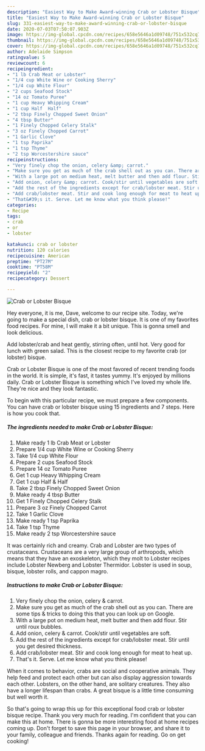 ```yaml
---
description: "Easiest Way to Make Award-winning Crab or Lobster Bisque"
title: "Easiest Way to Make Award-winning Crab or Lobster Bisque"
slug: 331-easiest-way-to-make-award-winning-crab-or-lobster-bisque
date: 2020-07-03T07:50:07.903Z
image: https://img-global.cpcdn.com/recipes/658e5646a1d09748/751x532cq70/crab-or-lobster-bisque-recipe-main-photo.jpg
thumbnail: https://img-global.cpcdn.com/recipes/658e5646a1d09748/751x532cq70/crab-or-lobster-bisque-recipe-main-photo.jpg
cover: https://img-global.cpcdn.com/recipes/658e5646a1d09748/751x532cq70/crab-or-lobster-bisque-recipe-main-photo.jpg
author: Adelaide Simpson
ratingvalue: 5
reviewcount: 6
recipeingredient:
- "1 lb Crab Meat or Lobster"
- "1/4 cup White Wine or Cooking Sherry"
- "1/4 cup White Flour"
- "2 cups Seafood Stock"
- "14 oz Tomato Puree"
- "1 cup Heavy Whipping Cream"
- "1 cup Half  Half"
- "2 tbsp Finely Chopped Sweet Onion"
- "4 tbsp Butter"
- "1 Finely Chopped Celery Stalk"
- "3 oz Finely Chopped Carrot"
- "1 Garlic Clove"
- "1 tsp Paprika"
- "1 tsp Thyme"
- "2 tsp Worcestershire sauce"
recipeinstructions:
- "Very finely chop the onion, celery &amp; carrot."
- "Make sure you get as much of the crab shell out as you can. There are some tips &amp; tricks to doing this that you can look up on Google."
- "With a large pot on medium heat, melt butter and then add flour. Stir until roux bubbles."
- "Add onion, celery &amp; carrot. Cook/stir until vegetables are soft."
- "Add the rest of the ingredients except for crab/lobster meat. Stir until you get desired thickness."
- "Add crab/lobster meat. Stir and cook long enough for meat to heat up."
- "That&#39;s it. Serve. Let me know what you think please!"
categories:
- Recipe
tags:
- crab
- or
- lobster

katakunci: crab or lobster 
nutrition: 120 calories
recipecuisine: American
preptime: "PT27M"
cooktime: "PT58M"
recipeyield: "2"
recipecategory: Dessert

---
```



![Crab or Lobster Bisque](https://img-global.cpcdn.com/recipes/658e5646a1d09748/751x532cq70/crab-or-lobster-bisque-recipe-main-photo.jpg)

Hey everyone, it is me, Dave, welcome to our recipe site. Today, we're going to make a special dish, crab or lobster bisque. It is one of my favorites food recipes. For mine, I will make it a bit unique. This is gonna smell and look delicious.

Add lobster/crab and heat gently, stirring often, until hot. Very good for lunch with green salad. This is the closest recipe to my favorite crab (or lobster) bisque.

Crab or Lobster Bisque is one of the most favored of recent trending foods in the world. It is simple, it's fast, it tastes yummy. It's enjoyed by millions daily. Crab or Lobster Bisque is something which I've loved my whole life. They're nice and they look fantastic.


To begin with this particular recipe, we must prepare a few components. You can have crab or lobster bisque using 15 ingredients and 7 steps. Here is how you cook that.

<!--inarticleads1-->

##### The ingredients needed to make Crab or Lobster Bisque:

1. Make ready 1 lb Crab Meat or Lobster
1. Prepare 1/4 cup White Wine or Cooking Sherry
1. Take 1/4 cup White Flour
1. Prepare 2 cups Seafood Stock
1. Prepare 14 oz Tomato Puree
1. Get 1 cup Heavy Whipping Cream
1. Get 1 cup Half &amp; Half
1. Take 2 tbsp Finely Chopped Sweet Onion
1. Make ready 4 tbsp Butter
1. Get 1 Finely Chopped Celery Stalk
1. Prepare 3 oz Finely Chopped Carrot
1. Take 1 Garlic Clove
1. Make ready 1 tsp Paprika
1. Take 1 tsp Thyme
1. Make ready 2 tsp Worcestershire sauce


It was certainly rich and creamy. Crab and Lobster are two types of crustaceans. Crustaceans are a very large group of arthropods, which means that they have an exoskeleton, which they molt to Lobster recipes include Lobster Newberg and Lobster Thermidor. Lobster is used in soup, bisque, lobster rolls, and cappon magro. 

<!--inarticleads2-->

##### Instructions to make Crab or Lobster Bisque:

1. Very finely chop the onion, celery &amp; carrot.
1. Make sure you get as much of the crab shell out as you can. There are some tips &amp; tricks to doing this that you can look up on Google.
1. With a large pot on medium heat, melt butter and then add flour. Stir until roux bubbles.
1. Add onion, celery &amp; carrot. Cook/stir until vegetables are soft.
1. Add the rest of the ingredients except for crab/lobster meat. Stir until you get desired thickness.
1. Add crab/lobster meat. Stir and cook long enough for meat to heat up.
1. That&#39;s it. Serve. Let me know what you think please!


When it comes to behavior, crabs are social and cooperative animals. They help feed and protect each other but can also display aggression towards each other. Lobsters, on the other hand, are solitary creatures. They also have a longer lifespan than crabs. A great bisque is a little time consuming but well worth it. 

So that's going to wrap this up for this exceptional food crab or lobster bisque recipe. Thank you very much for reading. I'm confident that you can make this at home. There is gonna be more interesting food at home recipes coming up. Don't forget to save this page in your browser, and share it to your family, colleague and friends. Thanks again for reading. Go on get cooking!
